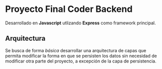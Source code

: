 # Proyecto Final Coder Backend

Desarrollado en **Javascript** utlizando **Express** como framework principal.

## Arquitectura

Se busca de forma _básica_ desarrollar una arquitectura de capas que permita modificar la forma en que se persisten los datos sin necesidad de modificar otra parte del proyecto, a excepción de la capa de persistencia.
